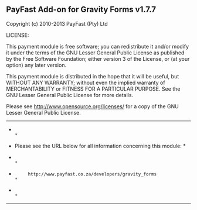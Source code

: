 PayFast Add-on for Gravity Forms v1.7.7
------------------------------------------------------------------------------
Copyright (c) 2010-2013 PayFast (Pty) Ltd

LICENSE:
 
This payment module is free software; you can redistribute it and/or modify
it under the terms of the GNU Lesser General Public License as published
by the Free Software Foundation; either version 3 of the License, or (at
your option) any later version.

This payment module is distributed in the hope that it will be useful, but
WITHOUT ANY WARRANTY; without even the implied warranty of MERCHANTABILITY
or FITNESS FOR A PARTICULAR PURPOSE. See the GNU Lesser General Public
License for more details.

Please see http://www.opensource.org/licenses/ for a copy of the GNU Lesser
General Public License.

***************************************************************************
*                                                                         *
*   Please see the URL below for all information concerning this module:  *
*                                                                         *
*          http://www.payfast.co.za/developers/gravity_forms              *
*                                                                         *
***************************************************************************
